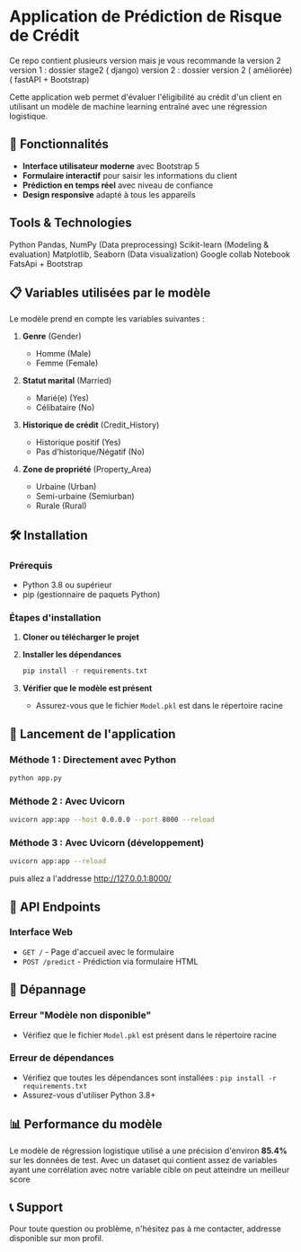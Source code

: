 # Application de Prédiction de Risque de Crédit
Ce repo contient plusieurs version mais je vous recommande la version 2
version 1 : dossier stage2 ( django)
version 2 : dossier version 2 ( améliorée) ( fastAPI + Bootstrap)

Cette application web permet d'évaluer l'éligibilité au crédit d'un client en utilisant un modèle de machine learning entraîné avec une régression logistique.

## 🚀 Fonctionnalités

- **Interface utilisateur moderne** avec Bootstrap 5
- **Formulaire interactif** pour saisir les informations du client
- **Prédiction en temps réel** avec niveau de confiance
- **Design responsive** adapté à tous les appareils

## Tools & Technologies
Python
Pandas, NumPy (Data preprocessing)
Scikit-learn (Modeling & evaluation)
Matplotlib, Seaborn (Data visualization)
Google collab Notebook
FatsApi + Bootstrap

## 📋 Variables utilisées par le modèle

Le modèle prend en compte les variables suivantes :

1. **Genre** (Gender)
   - Homme (Male)
   - Femme (Female)

2. **Statut marital** (Married)
   - Marié(e) (Yes)
   - Célibataire (No)

3. **Historique de crédit** (Credit_History)
   - Historique positif (Yes)
   - Pas d'historique/Négatif (No)

4. **Zone de propriété** (Property_Area)
   - Urbaine (Urban)
   - Semi-urbaine (Semiurban)
   - Rurale (Rural)

## 🛠️ Installation

### Prérequis

- Python 3.8 ou supérieur
- pip (gestionnaire de paquets Python)

### Étapes d'installation

1. **Cloner ou télécharger le projet**

2. **Installer les dépendances**
   ```bash
   pip install -r requirements.txt
   ```

3. **Vérifier que le modèle est présent**
   - Assurez-vous que le fichier `Model.pkl` est dans le répertoire racine

## 🚀 Lancement de l'application

### Méthode 1 : Directement avec Python
```bash
python app.py
```

### Méthode 2 : Avec Uvicorn
```bash
uvicorn app:app --host 0.0.0.0 --port 8000 --reload
```

### Méthode 3 : Avec Uvicorn (développement)
```bash
uvicorn app:app --reload
```
puis allez a l'addresse http://127.0.0.1:8000/

## 📡 API Endpoints

### Interface Web
- `GET /` - Page d'accueil avec le formulaire
- `POST /predict` - Prédiction via formulaire HTML


## 🐛 Dépannage

### Erreur "Modèle non disponible"
- Vérifiez que le fichier `Model.pkl` est présent dans le répertoire racine


### Erreur de dépendances
- Vérifiez que toutes les dépendances sont installées : `pip install -r requirements.txt`
- Assurez-vous d'utiliser Python 3.8+

## 📊 Performance du modèle

Le modèle de régression logistique utilisé a une précision d'environ **85.4%** sur les données de test.
Avec un dataset qui contient assez de variables ayant une corrélation avec notre variable cible on peut atteindre un meilleur score


## 📞 Support

Pour toute question ou problème, n'hésitez pas à me contacter, addresse disponible sur mon profil. 